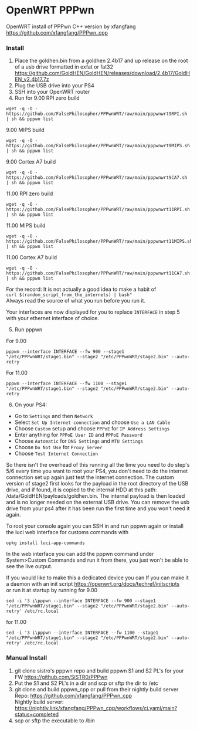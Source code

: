 # OpenWRT PPPwn

OpenWRT install of PPPwn C++ version by xfangfang https://github.com/xfangfang/PPPwn_cpp

### Install 
1. Place the goldhen.bin from a goldhen 2.4b17 and up release on the root of a usb drive formatted in exfat or fat32  
https://github.com/GoldHEN/GoldHEN/releases/download/2.4b17/GoldHEN_v2.4b17.7z
2. Plug the USB drive into your PS4
3. SSH into your OpenWRT router  
4. Run for 9.00 RPI zero build  
```
wget -q -O - https://github.com/FalsePhilosopher/PPPwnWRT/raw/main/pppwnwrt9RPI.sh | sh && pppwn list
```
9.00 MIPS build  
```
wget -q -O - https://github.com/FalsePhilosopher/PPPwnWRT/raw/main/pppwnwrt9MIPS.sh | sh && pppwn list
```
9.00 Cortex A7 build  
```
wget -q -O - https://github.com/FalsePhilosopher/PPPwnWRT/raw/main/pppwnwrt9CA7.sh | sh && pppwn list
```
11.00 RPI zero build  
```
wget -q -O - https://github.com/FalsePhilosopher/PPPwnWRT/raw/main/pppwnwrt11RPI.sh | sh && pppwn list
```
11.00 MIPS build  
```
wget -q -O - https://github.com/FalsePhilosopher/PPPwnWRT/raw/main/pppwnwrt11MIPS.sh | sh && pppwn list
```
11.00 Cortex A7 build  
```
wget -q -O - https://github.com/FalsePhilosopher/PPPwnWRT/raw/main/pppwnwrt11CA7.sh | sh && pppwn list
```  
For the record: It is not actually a good idea to make a habit of  
`curl $(random_script_from_the_internets) | bash"`  
Always read the source of what you run before you run it.

Your interfaces are now displayed for you to replace `INTERFACE` in step 5 with your ethernet interface of choice.

5. Run pppwn

For 9.00  
```
pppwn --interface INTERFACE --fw 900 --stage1 "/etc/PPPwnWRT/stage1.bin" --stage2 "/etc/PPPwnWRT/stage2.bin" --auto-retry
```
For 11.00
```
pppwn --interface INTERFACE --fw 1100 --stage1 "/etc/PPPwnWRT/stage1.bin" --stage2 "/etc/PPPwnWRT/stage2.bin" --auto-retry
```
6. On your PS4:

- Go to `Settings` and then `Network`
- Select `Set Up Internet connection` and choose `Use a LAN Cable`
- Choose `Custom` setup and choose `PPPoE` for `IP Address Settings`
- Enter anything for `PPPoE User ID` and `PPPoE Password`
- Choose `Automatic` for `DNS Settings` and `MTU Settings`
- Choose `Do Not Use` for `Proxy Server`
- Choose `Test Internet Connection`



So there isn't the overhead of this running all the time you need to do step's 5/6 every time you want to root your PS4, you don't need to do the internet connection set up again just test the internet connection. The custom version of stage2 first looks for the payload in the root directory of the USB drive, and if found, it is copied to the internal HDD at this path: /data/GoldHEN/payloads/goldhen.bin. The internal payload is then loaded and is no longer needed on the external USB drive. You can remove the usb drive from your ps4 after it has been run the first time and you won't need it again.  

To root your console again you can SSH in and run pppwn again or install the luci web interface for customs commands with
```
opkg install luci-app-commands
```
In the web interface you can add the pppwn command under System>Custom Commands and run it from there, you just won't be able to see the live output.


If you would like to make this a dedicated device you can If you can make it a daemon with an init script https://openwrt.org/docs/techref/initscripts  
or run it at startup by running for 9.00  
```
sed -i '3 i\pppwn --interface INTERFACE --fw 900 --stage1 "/etc/PPPwnWRT/stage1.bin" --stage2 "/etc/PPPwnWRT/stage2.bin" --auto-retry' /etc/rc.local
```
for 11.00
```
sed -i '3 i\pppwn --interface INTERFACE --fw 1100 --stage1 "/etc/PPPwnWRT/stage1.bin" --stage2 "/etc/PPPwnWRT/stage2.bin" --auto-retry' /etc/rc.local
```
### Manual Install
1. git clone sistro's pppwn repo and build pppwn S1 and S2 PL's for your FW
https://github.com/SiSTR0/PPPwn
2. Put the S1 and S2 PL's in a dir and scp or sftp the dir to /etc
3. git clone and build pppwn_cpp or pull from their nightly build server  
Repo: https://github.com/xfangfang/PPPwn_cpp  
Nightly build server: https://nightly.link/xfangfang/PPPwn_cpp/workflows/ci.yaml/main?status=completed  
5. scp or sftp the executable to /bin
